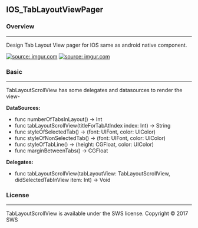 ## IOS_TabLayoutViewPager

### Overview
____________________________________________________________________________________________
Design Tab Layout View pager for IOS same as android native component.

<a href="http://imgur.com/pM4MzNv"><img src="http://i.imgur.com/pM4MzNv.png?2" title="source: imgur.com" /></a>  <a href="http://imgur.com/RS5D0xX"><img src="http://i.imgur.com/RS5D0xX.png?1" title="source: imgur.com" /></a>

### Basic
____________________________________________________________________________________________

TabLayoutScrollView has some delegates and datasources to render the view-

**DataSources:**
- func numberOfTabsInLayout() -> Int
- func tabLayoutScrollView(titleForTabAtIndex index: Int) -> String
- func styleOfSelectedTab() -> (font: UIFont, color: UIColor)
- func styleOfNonSelectedTab() -> (font: UIFont, color: UIColor)
- func styleOfTabLine() -> (height: CGFloat, color: UIColor)
- func marginBetweenTabs() -> CGFloat

    
**Delegates:**
- func tabLayoutScrollView(tabLayoutView: TabLayoutScrollView, didSelectedTabInView item: Int) -> Void

    
    
### License
____________________________________________________________________________________________
TabLayoutScrollView is available under the SWS license.
Copyright © 2017 SWS
